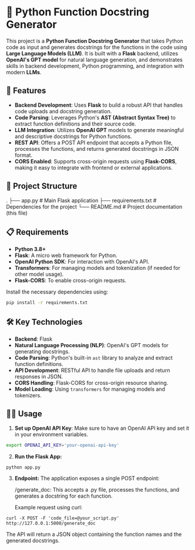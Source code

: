 # 📝 Python Function Docstring Generator

This project is a **Python Function Docstring Generator** that takes Python code as input and generates docstrings for the functions in the code using **Large Language Models (LLM)**. It is built with a **Flask** backend, utilizes **OpenAI's GPT model** for natural language generation, and demonstrates skills in backend development, Python programming, and integration with modern **LLMs**.

## 🚀 Features

- **Backend Development**: Uses **Flask** to build a robust API that handles code uploads and docstring generation.
- **Code Parsing**: Leverages Python's **AST (Abstract Syntax Tree)** to extract function definitions and their source code.
- **LLM Integration**: Utilizes **OpenAI GPT** models to generate meaningful and descriptive docstrings for Python functions.
- **REST API**: Offers a POST API endpoint that accepts a Python file, processes the functions, and returns generated docstrings in JSON format.
- **CORS Enabled**: Supports cross-origin requests using **Flask-CORS**, making it easy to integrate with frontend or external applications.

## 📂 Project Structure
. 
├── app.py # Main Flask application 
├── requirements.txt # Dependencies for the project 
└── README.md # Project documentation (this file)


## 📋 Requirements

- **Python 3.8+**
- **Flask**: A micro web framework for Python.
- **OpenAI Python SDK**: For interaction with OpenAI's API.
- **Transformers**: For managing models and tokenization (if needed for other model usage).
- **Flask-CORS**: To enable cross-origin requests.

Install the necessary dependencies using:

```bash
pip install -r requirements.txt
```
## 🛠️ Key Technologies

- **Backend**: Flask
- **Natural Language Processing (NLP)**: OpenAI's GPT models for generating docstrings.
- **Code Parsing**: Python's built-in `ast` library to analyze and extract function definitions.
- **API Development**: RESTful API to handle file uploads and return responses in JSON.
- **CORS Handling**: Flask-CORS for cross-origin resource sharing.
- **Model Loading**: Using `transformers` for managing models and tokenizers.

## 🧑‍💻 Usage

1. **Set up OpenAI API Key**: Make sure to have an OpenAI API key and set it in your environment variables.

```bash
export OPENAI_API_KEY='your-openai-api-key'
```

2. **Run the Flask App:**
```
python app.py
```

3. **Endpoint:** The application exposes a single POST endpoint:

    /generate_doc: This accepts a .py file, processes the functions, and generates a docstring for each function.

    Example request using curl:
```
curl -X POST -F 'code_file=@your_script.py' http://127.0.0.1:5000/generate_doc
```
The API will return a JSON object containing the function names and the generated docstrings.
